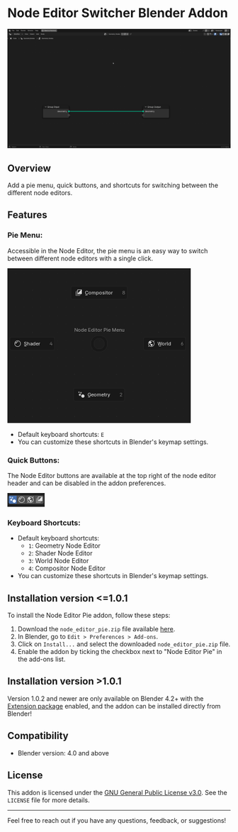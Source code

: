 # Node Editor Switcher Blender Addon
![alt text](Image/AddonDemo.gif)
## Overview
Add a pie menu, quick buttons, and shortcuts for switching between the different node editors.

## Features
### Pie Menu: 
Accessible in the Node Editor, the pie menu is an easy way to switch between different node editors with a single click.

![alt text](Image/PieMenu.png)

- Default keyboard shortcuts: `E`
- You can customize these shortcuts in Blender's keymap settings.

### Quick Buttons: 

The Node Editor buttons are available at the top right of the node editor header and can be disabled in the addon preferences.

![alt text](Image/QuickButtons.png)

### Keyboard Shortcuts: 

- Default keyboard shortcuts:
  - `1`: Geometry Node Editor
  - `2`: Shader Node Editor
  - `3`: World Node Editor
  - `4`: Compositor Node Editor
- You can customize these shortcuts in Blender's keymap settings.

## Installation version <=1.0.1
To install the Node Editor Pie addon, follow these steps:
1. Download the `node_editor_pie.zip` file available [here](https://github.com/Victor-IX/NodeEditorSwitcher/releases/latest).
2. In Blender, go to `Edit > Preferences > Add-ons`.
3. Click on `Install...` and select the downloaded `node_editor_pie.zip` file.
4. Enable the addon by ticking the checkbox next to "Node Editor Pie" in the add-ons list.

## Installation version >1.0.1
Version 1.0.2 and newer are only available on Blender 4.2+ with the [Extension package](https://extensions.blender.org) enabled, and the addon can be installed directly from Blender!

## Compatibility
- Blender version: 4.0 and above

## License
This addon is licensed under the [GNU General Public License v3.0](https://www.gnu.org/licenses/gpl-3.0.html). See the `LICENSE` file for more details.

---

Feel free to reach out if you have any questions, feedback, or suggestions!
